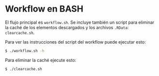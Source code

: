 # Workflow en BASH

El flujo principal es `workflow.sh`. Se incluye también un script para eliminar la caché de los elementos descargados y los archivos `.RData`: `clearcache.sh`.

Para ver las instrucciones del script del workflow puede ejecutar esto:

```bash
$ ./workflow.sh -h
```

Para eliminar la caché ejecute esto:

```bash
$ ./clearcache.sh
```